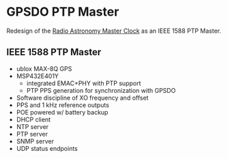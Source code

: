 # GPSDO PTP Master

Redesign of the [Radio Astronomy Master Clock](https://github.com/rjrouquette/radio_astronomy#master-clock) as an IEEE 1588 PTP Master.

## IEEE 1588 PTP Master
- ublox MAX-8Q GPS
- MSP432E401Y
    - integrated EMAC+PHY with PTP support
    - PTP PPS generation for synchronization with GPSDO
- Software discipline of XO frequency and offset
- PPS and 1 kHz reference outputs
- POE powered w/ battery backup
- DHCP client
- NTP server
- PTP server
- SNMP server
- UDP status endpoints

